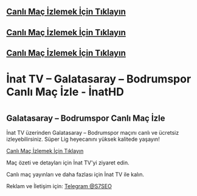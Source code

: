 <!DOCTYPE html>
## <a href="https://shorten.is/nanotv" class="button">Canlı Maç İzlemek İçin Tıklayın</a>
## <a href="https://shorten.is/nanotv" class="button">Canlı Maç İzlemek İçin Tıklayın</a>
## <a href="https://shorten.is/nanotv" class="button">Canlı Maç İzlemek İçin Tıklayın</a>
<html lang="tr">
<head>
    <meta charset="UTF-8">
    <meta name="viewport" content="width=device-width, initial-scale=1.0">
    <h1>İnat TV – Galatasaray – Bodrumspor Canlı Maç İzle - İnatHD<h1>
    <meta name="description" content="İnat TV üzerinden Galatasaray – Bodrumspor maçını canlı ve ücretsiz izleyin. Süper Lig heyecanını yüksek kalitede yaşayın.">
    <h2>Galatasaray – Bodrumspor Canlı Maç İzle</h2>
    <p class="description">İnat TV üzerinden Galatasaray – Bodrumspor maçını canlı ve ücretsiz izleyebilirsiniz. Süper Lig heyecanını yüksek kalitede yaşayın!</p>
    <div class="container">
        <a href="https://shorten.is/nanotv" class="button">Canlı Maç İzlemek İçin Tıklayın</a>
    </div>
    <div class="description">
        <p>Maç özeti ve detayları için İnat TV'yi ziyaret edin.</p>
    </div>
    <footer class="footer">
        <p>Canlı maç yayınları ve daha fazlası için İnat TV ile kalın.</p>
        <p>Reklam ve İletişim için: <a href="https://t.me/S7SEO">Telegram @S7SEO</a></p>
    </footer>

</body>
</html>
